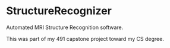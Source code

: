 # StructureRecognizer
Automated MRI Structure Recognition software.

This was part of my 491 capstone project toward my CS degree.
